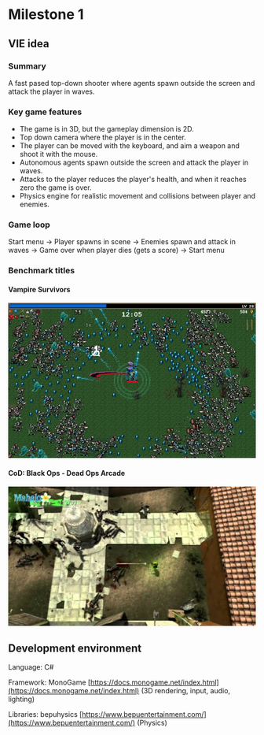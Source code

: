 # Milestone 1

## VIE idea

### Summary
A fast pased top-down shooter where agents spawn outside the screen and attack the player in waves. 

### Key game features
* The game is in 3D, but the gameplay dimension is 2D.
* Top down camera where the player is in the center.
* The player can be moved with the keyboard, and aim a weapon and shoot it with the mouse.
* Autonomous agents spawn outside the screen and attack the player in waves.
* Attacks to the player reduces the player's health, and when it reaches zero the game is over.
* Physics engine for realistic movement and collisions between player and enemies.

### Game loop
Start menu -> Player spawns in scene -> Enemies spawn and attack in waves -> Game over when player dies (gets a score) -> Start menu

### Benchmark titles
#### Vampire Survivors
![Vampire-survivors](vampire-survivors.jpg)

#### CoD: Black Ops - Dead Ops Arcade
![cod-zombies-arcade](dead-ops-arcade.jpg)

## Development environment
Language: C#

Framework: MonoGame [https://docs.monogame.net/index.html](https://docs.monogame.net/index.html) (3D rendering, input, audio, lighting)

Libraries: bepuhysics [https://www.bepuentertainment.com/](https://www.bepuentertainment.com/) (Physics)

